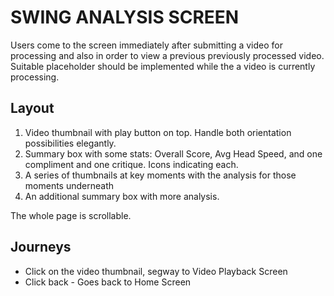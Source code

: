 

# SWING ANALYSIS SCREEN

Users come to the screen immediately after submitting a video for processing and also in order to view a previous previously processed video. 
Suitable placeholder should be implemented while the a video is currently processing.

## Layout

1. Video thumbnail with play button on top. Handle both orientation possibilities elegantly.
2. Summary box with some stats: Overall Score, Avg Head Speed, and one compliment and one critique. Icons indicating each.
3. A series of thumbnails at key moments with the analysis for those moments underneath
4. An additional summary box with more analysis.

The whole page is scrollable.


## Journeys

* Click on the video thumbnail, segway to Video Playback Screen
* Click back - Goes back to Home Screen







